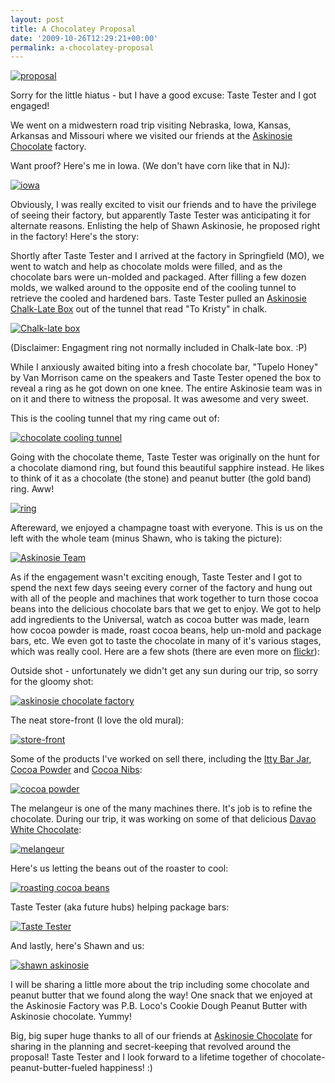 ```yaml
---
layout: post
title: A Chocolatey Proposal
date: '2009-10-26T12:29:21+00:00'
permalink: a-chocolatey-proposal
---
```

<a href="http://www.flickr.com/photos/kstar810/4024771064/in/set-72157622490760121/"><img src="http://farm3.static.flickr.com/2797/4024771064_894486f4c2.jpg" alt="proposal" /></a>

Sorry for the little hiatus - but I have a good excuse: Taste Tester and I got engaged!

We went on a midwestern road trip visiting Nebraska, Iowa, Kansas, Arkansas and Missouri where we visited our friends at the <a href="http://www.askinosie.com/">Askinosie Chocolate</a> factory.

Want proof? Here's me in Iowa. (We don't have corn like that in NJ):

<a href="http://www.flickr.com/photos/kstar810/4024782056/"><img src="http://farm3.static.flickr.com/2794/4024782056_a2750ac2f3.jpg" alt="iowa" /></a>

Obviously, I was really excited to visit our friends and to have the privilege of seeing their factory, but apparently Taste Tester was anticipating it for alternate reasons. Enlisting the help of Shawn Askinosie, he proposed right in the factory! Here's the story:

Shortly after Taste Tester and I arrived at the factory in Springfield (MO), we went to watch and help as chocolate molds were filled, and as the chocolate bars were un-molded and packaged. After filling a few dozen molds, we walked around to the opposite end of the cooling tunnel to retrieve the cooled and hardened bars. Taste Tester pulled an <a href="https://www.askinosie.com/p-46-chalk-late-box.aspx">Askinosie Chalk-Late Box</a> out of the tunnel that read "To Kristy" in chalk. 

<a href="http://www.flickr.com/photos/kstar810/4028920421/"><img src="http://farm3.static.flickr.com/2577/4028920421_1bce4d0cc5.jpg" alt="Chalk-late box" /></a>

(Disclaimer: Engagment ring not normally included in Chalk-late box. :P)

While I anxiously awaited biting into a fresh chocolate bar, "Tupelo Honey" by Van Morrison came on the speakers and Taste Tester opened the box to reveal a ring as he got down on one knee. The entire Askinosie team was in on it and there to witness the proposal. It was awesome and very sweet. 

This is the cooling tunnel that my ring came out of:

<a href="http://www.flickr.com/photos/kstar810/4024004363/"><img src="http://farm4.static.flickr.com/3510/4024004363_0991fae0c3.jpg" alt="chocolate cooling tunnel" /></a>

Going with the chocolate theme, Taste Tester was originally on the hunt for a chocolate diamond ring, but found this beautiful sapphire instead. He likes to think of it as a chocolate (the stone) and peanut butter (the gold band) ring. Aww!

<a href="http://www.flickr.com/photos/kstar810/4024010105/in/photostream/"><img src="http://farm3.static.flickr.com/2739/4024010105_810d772888.jpg" alt="ring" /></a>

Aftereward, we enjoyed a champagne toast with everyone. This is us on the left with the whole team (minus Shawn, who is taking the picture):

<a href="http://www.flickr.com/photos/kstar810/4024012393/in/set-72157622490760121/"><img src="http://farm3.static.flickr.com/2792/4024012393_6673244514.jpg" alt="Askinosie Team" /></a>

As if the engagement wasn't exciting enough, Taste Tester and I got to spend the next few days seeing every corner of the factory and hung out with all of the people and machines that work together to turn those cocoa beans into the delicious chocolate bars that we get to enjoy. We got to help add ingredients to the Universal, watch as cocoa butter was made, learn how cocoa powder is made, roast cocoa beans, help un-mold and package bars, etc. We even got to taste the chocolate in many of it's various stages, which was really cool. Here are a few shots (there are even more on <a href="http://www.flickr.com/photos/kstar810/sets/72157622490765151/">flickr</a>):

Outside shot - unfortunately we didn't get any sun during our trip, so sorry for the gloomy shot:

<a href="http://www.flickr.com/photos/kstar810/4024023241/"><img src="http://farm3.static.flickr.com/2592/4024023241_0c61829f52.jpg" alt="askinosie chocolate factory" /></a>

The neat store-front (I love the old mural):

<a href="http://www.flickr.com/photos/kstar810/4024744442/sizes/m/"><img src="http://farm3.static.flickr.com/2683/4024744442_7af53caa88.jpg" alt="store-front" /></a>

Some of the products I've worked on sell there, including the <a href="https://www.askinosie.com/p-59-itty-bar-jar.aspx">Itty Bar Jar</a>, <a href="https://www.askinosie.com/p-45-single-origin-natural-cocoa-powder-san-jose-del-tambo-ecuador.aspx">Cocoa Powder</a> and <a href="https://www.askinosie.com/p-24-roasted-cocoa-nibs-from-del-tambo.aspx">Cocoa Nibs</a>:

<a href="http://www.flickr.com/photos/kstar810/4024754016/"><img src="http://farm3.static.flickr.com/2614/4024754016_a8a52eebc4.jpg" alt="cocoa powder" /></a>

The melangeur is one of the many machines there. It's job is to refine the chocolate. During our trip, it was working on some of that delicious <a href="https://www.askinosie.com/p-80-davao-white-chocolate-bar.aspx">Davao White Chocolate</a>:

<a href="http://www.flickr.com/photos/kstar810/4023977651/"><img src="http://farm3.static.flickr.com/2516/4023977651_e768e32fbd.jpg" alt="melangeur" /></a>

Here's us letting the beans out of the roaster to cool:

<a href="http://www.flickr.com/photos/kstar810/4024738994/"><img src="http://farm3.static.flickr.com/2533/4024738994_1f74a20167.jpg" alt="roasting cocoa beans" /></a>

Taste Tester (aka future hubs) helping package bars:

<a href="http://www.flickr.com/photos/kstar810/4023973241/"><img src="http://farm3.static.flickr.com/2570/4023973241_f3560f755b.jpg" alt="Taste Tester" /></a>

And lastly, here's Shawn and us:

<a href="http://www.flickr.com/photos/kstar810/4024007227/"><img src="http://farm4.static.flickr.com/3529/4024007227_4b26797e14.jpg" alt="shawn askinosie" /></a>

I will be sharing a little more about the trip including some chocolate and peanut butter that we found along the way! One snack that we enjoyed at the Askinosie Factory was P.B. Loco's Cookie Dough Peanut Butter with Askinosie chocolate. Yummy!

Big, big super huge thanks to all of our friends at <a href="http://www.askinosie.com/">Askinosie Chocolate</a> for sharing in the planning and secret-keeping that revolved around the proposal! Taste Tester and I look forward to a lifetime together of chocolate-peanut-butter-fueled happiness! :)
